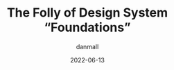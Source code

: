 ---
author: danmall
date: 2022-06-13
permalink: false
tags:
  - design-systems
target_url: https://superfriendly.com/design-systems/articles/folly-of-design-system-foundations/
title: The Folly of Design System “Foundations”
---